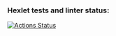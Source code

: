 ### Hexlet tests and linter status:
[![Actions Status](https://github.com/sergeygerdov/python-project-49/workflows/hexlet-check/badge.svg)](https://github.com/sergeygerdov/python-project-49/actions)